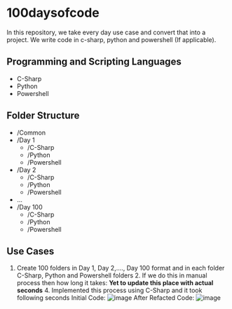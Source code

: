 # 100daysofcode
In this repository, we take every day use case and convert that into a project. We write code in c-sharp, python and powershell (If applicable).

## Programming and Scripting Languages
- C-Sharp
- Python
- Powershell

## Folder Structure 
- /Common
- /Day 1
   - /C-Sharp
   - /Python
   - /Powershell
- /Day 2
   - /C-Sharp
   - /Python
   - /Powershell
- ...
- /Day 100  
   - /C-Sharp
   - /Python
   - /Powershell
 
## Use Cases
1. Create 100 folders in Day 1, Day 2,...., Day 100 format and in each folder C-Sharp, Python and Powershell folders
   2. If we do this in manual process then how long it takes:
      **Yet to update this place with actual seconds**
   4. Implemented this process using C-Sharp and it took following seconds
      Initial Code: ![image](https://github.com/user-attachments/assets/04b7da29-101a-466f-a605-7b21be2f7fa1)
      After Refacted Code: ![image](https://github.com/user-attachments/assets/7cab407d-9687-43fc-b435-c2753fcaf60f)


